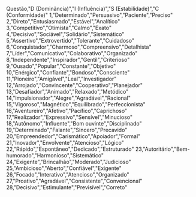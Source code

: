 Questão,"D (Dominância)","I (Influência)","S (Estabilidade)","C (Conformidade)"
1,"Determinado","Persuasivo","Paciente","Preciso"
2,"Direto","Entusiasmado","Estável","Analítico"
3,"Competitivo","Otimista","Calmo","Exato"
4,"Decisivo","Sociável","Solidário","Sistemático"
5,"Assertivo","Extrovertido","Tolerante","Cuidadoso"
6,"Conquistador","Charmoso","Compreensivo","Detalhista"
7,"Líder","Comunicativo","Colaborativo","Organizado"
8,"Independente","Inspirador","Gentil","Criterioso"
9,"Ousado","Popular","Constante","Objetivo"
10,"Enérgico","Confiante","Bondoso","Consciente"
11,"Pioneiro","Amigável","Leal","Investigador"
12,"Arrojado","Convincente","Cooperativo","Planejador"
13,"Desafiador","Animado","Relaxado","Metódico"
14,"Impulsionador","Alegre","Agradável","Racional"
15,"Vigoroso","Magnético","Equilibrado","Perfeccionista"
16,"Aventureiro","Afetivo","Pacífico","Caprichoso"
17,"Realizador","Expressivo","Sensível","Minucioso"
18,"Autônomo","Influente","Bom ouvinte","Disciplinado"
19,"Determinado","Falante","Sincero","Precavido"
20,"Empreendedor","Carismático","Apoiador","Formal"
21,"Inovador","Envolvente","Atencioso","Lógico"
22,"Rápido","Espontâneo","Dedicado","Estruturado"
23,"Autoritário","Bem-humorado","Harmonioso","Sistemático"
24,"Exigente","Brincalhão","Moderado","Judicioso"
25,"Ambicioso","Aberto","Confiável","Exigente"
26,"Focado","Interativo","Atencioso","Organizado"
27,"Proativo","Agradável","Consistente","Convencional"
28,"Decisivo","Estimulante","Previsível","Correto"